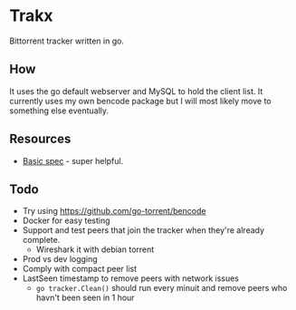 # Trakx

Bittorrent tracker written in go.

## How

It uses the go default webserver and MySQL to hold the client list.
It currently uses my own bencode package but I will most likely move to something else eventually.

## Resources

* [Basic spec](https://wiki.theory.org/index.php/BitTorrentSpecification) - super helpful.

## Todo

* Try using https://github.com/go-torrent/bencode
* Docker for easy testing
* Support and test peers that join the tracker when they're already complete.
  * Wireshark it with debian torrent
* Prod vs dev logging
* Comply with compact peer list
* LastSeen timestamp to remove peers with network issues
  * `go tracker.Clean()` should run every minuit and remove peers who havn't been seen in 1 hour